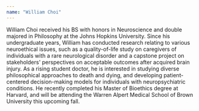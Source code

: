 ```yaml
---
name: "William Choi"
---
```


William Choi received his BS with honors in Neuroscience and double majored in Philosophy at the Johns Hopkins University. Since his undergraduate years, William has conducted research relating to various neuroethical issues, such as a quality-of-life study on caregivers of individuals with a rare neurological disorder and a capstone project on stakeholders' perspectives on acceptable outcomes after acquired brain injury. As a rising student doctor, he is interested in studying diverse philosophical approaches to death and dying, and developing patient-centered decision-making models for individuals with neuropsychiatric conditions. He recently completed his Master of Bioethics degree at Harvard, and will be attending the Warren Alpert Medical School of Brown University this upcoming fall.
